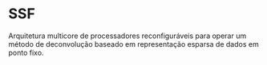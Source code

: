 # SSF

Arquitetura multicore de processadores reconfiguráveis para operar um método de deconvolução baseado em representação esparsa de dados em ponto fixo.
